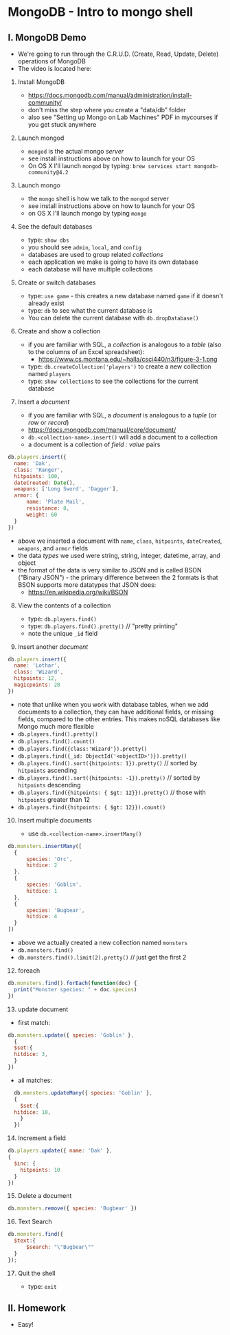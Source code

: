 # MongoDB - Intro to mongo shell

## I. MongoDB Demo

- We're going to run through the C.R.U.D. (Create, Read, Update, Delete) operations of MongoDB 
- The video is located here: 
 
 
1) Install MongoDB
    - https://docs.mongodb.com/manual/administration/install-community/
    - don't miss the step where you create a "data/db" folder 
    - also see "Setting up Mongo on Lab Machines" PDF in mycourses if you get stuck anywhere  
  
2) Launch mongod
    - `mongod` is the actual mongo *server*
    - see install instructions above on how to launch for your OS
    - On OS X I'll launch `mongod` by typing: `brew services start mongodb-community@4.2`
  
3) Launch mongo
    - the `mongo` shell is how we talk to the `mongod` server
    - see install instructions above on how to launch for your OS
    - on OS X I'll launch mongo by typing `mongo` 
  
4) See the default databases
    - type: `show dbs`
    - you should see `admin`, `local`, and `config`
    - databases are used to group related *collections*
    - each application we make is going to have its own database
    - each database will have multiple collections
  
5) Create or switch databases
    - type: `use game` - this creates a new database named `game` if it doesn't already exist
    - type: `db` to see what the current database is
    - You can delete the current database with `db.dropDatabase()`
  
6) Create and show a collection
    - if you are familiar with SQL, a *collection* is analogous to a *table* (also to the columns of an Excel spreadsheet):
      - https://www.cs.montana.edu/~halla/csci440/n3/figure-3-1.png
    - type: `db.createCollection('players')` to create a new collection named `players`
    - type: `show collections` to see the collections for the current database
  
7) Insert a *document*
    - if you are familiar with SQL, a *document* is analogous to a *tuple* (or *row* or *record*)
    - https://docs.mongodb.com/manual/core/document/
    - `db.<collection-name>.insert()` will add a document to a collection
    - a document is a collection of *field : value* pairs
  
  ```js
  db.players.insert({
	name: 'Dak',
	class: 'Ranger',
	hitpoints: 100,
	dateCreated: Date(),
	weapons: ['Long Sword', 'Dagger'],
	armor: {
		name: 'Plate Mail',
	 	resistance: 8,
	 	weight: 60
	}
  })
  ```
  
  - above we inserted a document with `name`, `class`, `hitpoints`, `dateCreated`, `weapons`, and `armor` fields
  - the data *types* we used were string, string, integer, datetime, array, and object
  - the format of the data is very similar to JSON and is called BSON ("Binary JSON") - the primary difference between the 2 formats is that BSON supports more datatypes that JSON does:
    - https://en.wikipedia.org/wiki/BSON

8) View the contents of a collection
    - type: `db.players.find()`
    - type: `db.players.find().pretty()` // "pretty printing"
    - note the unique `_id` field

9) Insert another *document*

  ```js
  db.players.insert({
	name: 'Lothar',
	class: 'Wizard',
	hitpoints: 12,
	magicpoints: 20
  })
  ```

  - note that unlike when you work with database tables, when we add documents to a collection, they can have additional fields, or missing fields, compared to the other entries. This makes noSQL databases like Mongo much more flexible
  - `db.players.find().pretty()`
  - `db.players.find().count()`
  - `db.players.find({class:'Wizard'}).pretty()`
  - `db.players.find({_id: ObjectId('<objectID>')}).pretty()`
  - `db.players.find().sort({hitpoints: 1}).pretty()` // sorted by `hitpoints` ascending
  - `db.players.find().sort({hitpoints: -1}).pretty()` // sorted by `hitpoints` descending
  - `db.players.find({hitpoints: { $gt: 12}}).pretty()` // those with `hitpoints` greater than 12
  - `db.players.find({hitpoints: { $gt: 12}}).count()`
 

10) Insert multiple documents

    - use `db.<collection-name>.insertMany()`

  ```js
  db.monsters.insertMany([
	{
		species: 'Orc',
		hitdice: 2
	},
	{
		species: 'Goblin',
		hitdice: 1
	},
	{
		species: 'Bugbear',
		hitdice: 4
	}
  ])
  ```

  - above we actually created a new collection named `monsters`
  - `db.monsters.find()`
  - `db.monsters.find().limit(2).pretty()`  // just get the first 2
  
12) foreach

  ```js
  db.monsters.find().forEach(function(doc) {
    print("Monster species: " + doc.species)
  })
  ```

13) update document

  - first match:

  ```js
  db.monsters.update({ species: 'Goblin' },
    {
	$set:{
  	hitdice: 3,
    }
  })
  ```
  - all matches:
  
  ```js
    db.monsters.updateMany({ species: 'Goblin' },
    {
      $set:{
	hitdice: 10,
      }
    })
  ```
  
14) Increment a field

  ```js
  db.players.update({ name: 'Dak' },
  {
    $inc: {
      hitpoints: 10
    }
  })
  ```

15) Delete a document

  ```js
  db.monsters.remove({ species: 'Bugbear' })
  ```


16) Text Search

  ```js
  db.monsters.find({
	$text:{
		$search: "\"Bugbear\""
	}
  });
  ```

17) Quit the shell

    - type: `exit`


## II. Homework

- Easy!

